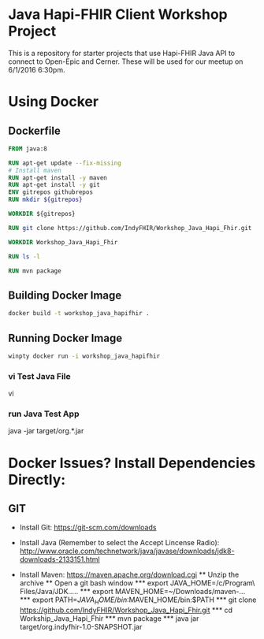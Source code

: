 # Java Hapi-FHIR Client Workshop Project
This is a repository for starter projects that use Hapi-FHIR Java API to connect to Open-Epic and Cerner. These will be used for our meetup on 6/1/2016 6:30pm.

# Using Docker
## Dockerfile

```Dockerfile
FROM java:8

RUN apt-get update --fix-missing
# Install maven
RUN apt-get install -y maven
RUN apt-get install -y git
ENV gitrepos githubrepos
RUN mkdir ${gitrepos}

WORKDIR ${gitrepos}

RUN git clone https://github.com/IndyFHIR/Workshop_Java_Hapi_Fhir.git

WORKDIR Workshop_Java_Hapi_Fhir

RUN ls -l

RUN mvn package
```

## Building Docker Image
```sh
docker build -t workshop_java_hapifhir .
```

## Running Docker Image
```sh
winpty docker run -i workshop_java_hapifhir 
```


### vi Test Java File
vi 

### run Java Test App

java -jar target/org.*.jar


# Docker Issues? Install Dependencies Directly:

## GIT

* Install Git: https://git-scm.com/downloads

* Install Java (Remember to select the Accept Lincense Radio): http://www.oracle.com/technetwork/java/javase/downloads/jdk8-downloads-2133151.html

* Install Maven: https://maven.apache.org/download.cgi
** Unzip the archive
** Open a git bash window
*** export JAVA_HOME=/c/Program\ Files/Java/JDK.....
*** export MAVEN_HOME=~/Downloads/maven-...
*** export PATH=$JAVA_HOME/bin:$MAVEN_HOME/bin:$PATH
*** git clone https://github.com/IndyFHIR/Workshop_Java_Hapi_Fhir.git
*** cd Workship_Java_Hapi_Fhir
*** mvn package
*** java jar target/org.indyfhir-1.0-SNAPSHOT.jar

